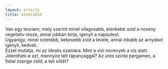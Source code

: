 ```yaml
---
layout: article
title: sötétzöld
---
```

Van egy teoriam, mely szerint minel vilagosabb, elenkebb zold a noveny vegetativ resze, annal jobban birja, igenyli a napsutest.  
Ugyanigy, minel sotetebb, kekesebb zold a levele, annal inkabb az arnyekot igenyli, kedveli.  
Ezzel mutatja, mi az idealis szamara. Mint a vizi novenyek a viz alatt.   
Jelentheti-e azt, mennyire telt tápanyaggal? Az üres szinte pergamen, a fiatal zsenge zöld, a teli sötét?   
